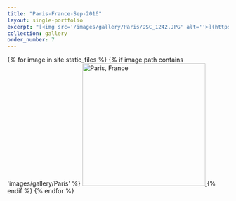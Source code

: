 ```yaml
---
title: "Paris-France-Sep-2016"
layout: single-portfolio
excerpt: "[<img src='/images/gallery/Paris/DSC_1242.JPG' alt=''>](https://nt-hung.github.io/gallery/Paris)"
collection: gallery
order_number: 7
---
```

<p float="left">   
{% for image in site.static_files %}
{% if image.path contains 'images/gallery/Paris' %}
<a href='{{ site.baseurl }}{{ image.path }}'>
    <img 
        src='{{ site.baseurl }}{{ image.path }}'
        alt="Paris, France" width="280" title="Paris, France"
    >
</a>
{% endif %}
{% endfor %}
</p>
<!-- [Poster](/files/pdf/research/PolMeth 2019 Poster.pdf){: .btn--research} -->
